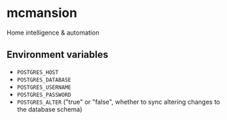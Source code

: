 # mcmansion
Home intelligence &amp; automation

## Environment variables
* `POSTGRES_HOST`
* `POSTGRES_DATABASE`
* `POSTGRES_USERNAME`
* `POSTGRES_PASSWORD`
* `POSTGRES_ALTER` ("true" or "false", whether to sync altering changes to the database schema)
